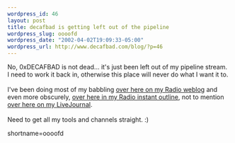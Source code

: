 ```yaml
--- 
wordpress_id: 46
layout: post
title: decafbad is getting left out of the pipeline
wordpress_slug: oooofd
wordpress_date: "2002-04-02T19:09:33-05:00"
wordpress_url: http://www.decafbad.com/blog/?p=46
---
```

No, 0xDECAFBAD is not dead... it's just been left out of my pipeline stream.  I need to work it back in, otherwise this place will never do what I want it to.
<br /><br />
I've been doing most of my babbling <a href="http://www.decafbad.com/deus_x/radio">over here on my Radio weblog</a> and even more obscurely, <a href="http://www.decafbad.com/deus_x/radio/instantOutliner/l.m.orchard.opml">over here in my Radio instant outline</a>, not to mention <a href="http://deus-x.livejournal.com/">over here on my <a href="http://www.decafbad.com/twiki/bin/view/Main/LiveJournal">LiveJournal</a></a>.
<br /><br />
Need to get all my tools and channels straight. :)
<!--more-->
shortname=oooofd
